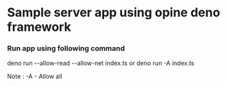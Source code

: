 # Sample server app using opine deno framework

### Run app using following command
deno run --allow-read --allow-net index.ts or deno run -A index.ts

Note : 
-A  -  Allow all
